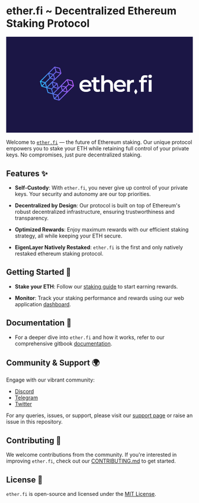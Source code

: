 # ether.fi ~ Decentralized Ethereum Staking Protocol

<p align="center">
  <img src="https://github.com/GadzeFinance/Image-Hosting/blob/main/Etherfi-Logo.png" alt="Etherfi Logo">
</p>

Welcome to [`ether.fi`](https://ether.fi/) — the future of Ethereum staking. Our unique protocol empowers you to stake your ETH while retaining full control of your private keys. No compromises, just pure decentralized staking.

## Features ✨

- **Self-Custody**: With `ether.fi`, you never give up control of your private keys. Your security and autonomy are our top priorities.
  
- **Decentralized by Design**: Our protocol is built on top of Ethereum's robust decentralized infrastructure, ensuring trustworthiness and transparency.

- **Optimized Rewards**: Enjoy maximum rewards with our efficient staking strategy, all while keeping your ETH secure.

- **EigenLayer Natively Restaked**: `ether.fi` is the first and only natively restaked ethereum staking protocol.

## Getting Started 🚀

- **Stake your ETH**: Follow our [staking guide](https://etherfi.gitbook.io/etherfi/getting-started/stakers-guide) to start earning rewards.

- **Monitor**: Track your staking performance and rewards using our web application [dashboard](https://mainnet.ether.fi/dashboard).

## Documentation 📖
- For a deeper dive into `ether.fi` and how it works, refer to our comprehensive gitbook [documentation](https://etherfi.gitbook.io/etherfi/).

## Community & Support 🌍
Engage with our vibrant community:
- [Discord](https://discord.gg/JunzgEjjG4)
- [Telegram](https://t.me/etherfifam)
- [Twitter](https://twitter.com/ether_fi)

For any queries, issues, or support, please visit our [support page](SUPPORT.md) or raise an issue in this repository.

## Contributing 🤝
We welcome contributions from the community. If you're interested in improving `ether.fi`, check out our [CONTRIBUTING.md](CONTRIBUTING.md) to get started.

## License 📄
`ether.fi` is open-source and licensed under the [MIT License](LICENSE).
